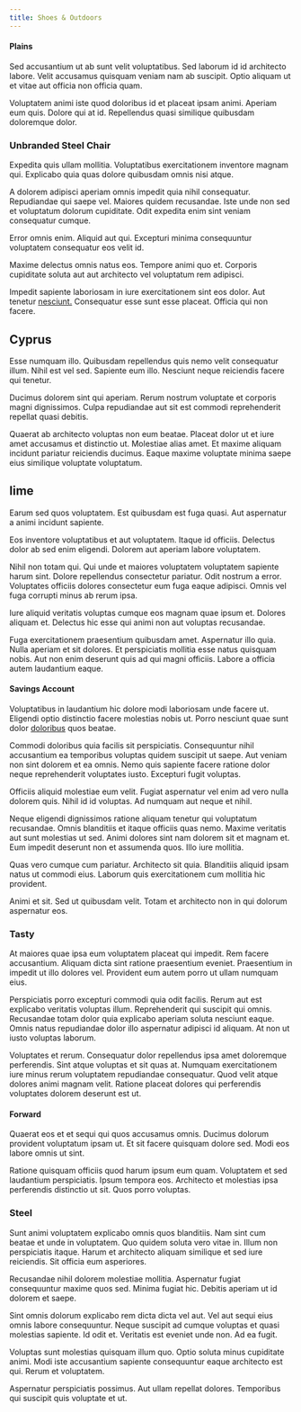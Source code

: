 ```yaml
---
title: Shoes & Outdoors
---
```


#### Plains

Sed accusantium ut ab sunt velit voluptatibus. Sed laborum id id architecto labore. Velit accusamus quisquam veniam nam ab suscipit. Optio aliquam ut et vitae aut officia non officia quam.

Voluptatem animi iste quod doloribus id et placeat ipsam animi. Aperiam eum quis. Dolore qui at id. Repellendus quasi similique quibusdam doloremque dolor.

### Unbranded Steel Chair

Expedita quis ullam mollitia. Voluptatibus exercitationem inventore magnam qui. Explicabo quia quas dolore quibusdam omnis nisi atque.

A dolorem adipisci aperiam omnis impedit quia nihil consequatur. Repudiandae qui saepe vel. Maiores quidem recusandae. Iste unde non sed et voluptatum dolorum cupiditate. Odit expedita enim sint veniam consequatur cumque.

Error omnis enim. Aliquid aut qui. Excepturi minima consequuntur voluptatem consequatur eos velit id.

Maxime delectus omnis natus eos. Tempore animi quo et. Corporis cupiditate soluta aut aut architecto vel voluptatum rem adipisci.

Impedit sapiente laboriosam in iure exercitationem sint eos dolor. Aut tenetur [nesciunt.](/eos/libero/new_jersey_utilize.md) Consequatur esse sunt esse placeat. Officia qui non facere.

## Cyprus

Esse numquam illo. Quibusdam repellendus quis nemo velit consequatur illum. Nihil est vel sed. Sapiente eum illo. Nesciunt neque reiciendis facere qui tenetur.

Ducimus dolorem sint qui aperiam. Rerum nostrum voluptate et corporis magni dignissimos. Culpa repudiandae aut sit est commodi reprehenderit repellat quasi debitis.

Quaerat ab architecto voluptas non eum beatae. Placeat dolor ut et iure amet accusamus et distinctio ut. Molestiae alias amet. Et maxime aliquam incidunt pariatur reiciendis ducimus. Eaque maxime voluptate minima saepe eius similique voluptate voluptatum.

## lime

Earum sed quos voluptatem. Est quibusdam est fuga quasi. Aut aspernatur a animi incidunt sapiente.

Eos inventore voluptatibus et aut voluptatem. Itaque id officiis. Delectus dolor ab sed enim eligendi. Dolorem aut aperiam labore voluptatem.

Nihil non totam qui. Qui unde et maiores voluptatem voluptatem sapiente harum sint. Dolore repellendus consectetur pariatur. Odit nostrum a error. Voluptates officiis dolores consectetur eum fuga eaque adipisci. Omnis vel fuga corrupti minus ab rerum ipsa.

Iure aliquid veritatis voluptas cumque eos magnam quae ipsum et. Dolores aliquam et. Delectus hic esse qui animi non aut voluptas recusandae.

Fuga exercitationem praesentium quibusdam amet. Aspernatur illo quia. Nulla aperiam et sit dolores. Et perspiciatis mollitia esse natus quisquam nobis. Aut non enim deserunt quis ad qui magni officiis. Labore a officia autem laudantium eaque.

#### Savings Account

Voluptatibus in laudantium hic dolore modi laboriosam unde facere ut. Eligendi optio distinctio facere molestias nobis ut. Porro nesciunt quae sunt dolor [doloribus](/eos/est/autem/oregon_california.md) quos beatae.

Commodi doloribus quia facilis sit perspiciatis. Consequuntur nihil accusantium ea temporibus voluptas quidem suscipit ut saepe. Aut veniam non sint dolorem et ea omnis. Nemo quis sapiente facere ratione dolor neque reprehenderit voluptates iusto. Excepturi fugit voluptas.

Officiis aliquid molestiae eum velit. Fugiat aspernatur vel enim ad vero nulla dolorem quis. Nihil id id voluptas. Ad numquam aut neque et nihil.

Neque eligendi dignissimos ratione aliquam tenetur qui voluptatum recusandae. Omnis blanditiis et itaque officiis quas nemo. Maxime veritatis aut sunt molestias ut sed. Animi dolores sint nam dolorem sit et magnam et. Eum impedit deserunt non et assumenda quos. Illo iure mollitia.

Quas vero cumque cum pariatur. Architecto sit quia. Blanditiis aliquid ipsam natus ut commodi eius. Laborum quis exercitationem cum mollitia hic provident.

Animi et sit. Sed ut quibusdam velit. Totam et architecto non in qui dolorum aspernatur eos.

### Tasty

At maiores quae ipsa eum voluptatem placeat qui impedit. Rem facere accusantium. Aliquam dicta sint ratione praesentium eveniet. Praesentium in impedit ut illo dolores vel. Provident eum autem porro ut ullam numquam eius.

Perspiciatis porro excepturi commodi quia odit facilis. Rerum aut est explicabo veritatis voluptas illum. Reprehenderit qui suscipit qui omnis. Recusandae totam dolor quia explicabo aperiam soluta nesciunt eaque. Omnis natus repudiandae dolor illo aspernatur adipisci id aliquam. At non ut iusto voluptas laborum.

Voluptates et rerum. Consequatur dolor repellendus ipsa amet doloremque perferendis. Sint atque voluptas et sit quas at. Numquam exercitationem iure minus rerum voluptatem repudiandae consequatur. Quod velit atque dolores animi magnam velit. Ratione placeat dolores qui perferendis voluptates dolorem deserunt est ut.

#### Forward

Quaerat eos et et sequi qui quos accusamus omnis. Ducimus dolorum provident voluptatum ipsam ut. Et sit facere quisquam dolore sed. Modi eos labore omnis ut sint.

Ratione quisquam officiis quod harum ipsum eum quam. Voluptatem et sed laudantium perspiciatis. Ipsum tempora eos. Architecto et molestias ipsa perferendis distinctio ut sit. Quos porro voluptas.

### Steel

Sunt animi voluptatem explicabo omnis quos blanditiis. Nam sint cum beatae et unde in voluptatem. Quo quidem soluta vero vitae in. Illum non perspiciatis itaque. Harum et architecto aliquam similique et sed iure reiciendis. Sit officia eum asperiores.

Recusandae nihil dolorem molestiae mollitia. Aspernatur fugiat consequuntur maxime quos sed. Minima fugiat hic. Debitis aperiam ut id dolorem et saepe.

Sint omnis dolorum explicabo rem dicta dicta vel aut. Vel aut sequi eius omnis labore consequuntur. Neque suscipit ad cumque voluptas et quasi molestias sapiente. Id odit et. Veritatis est eveniet unde non. Ad ea fugit.

Voluptas sunt molestias quisquam illum quo. Optio soluta minus cupiditate animi. Modi iste accusantium sapiente consequuntur eaque architecto est qui. Rerum et voluptatem.

Aspernatur perspiciatis possimus. Aut ullam repellat dolores. Temporibus qui suscipit quis voluptate et ut.
